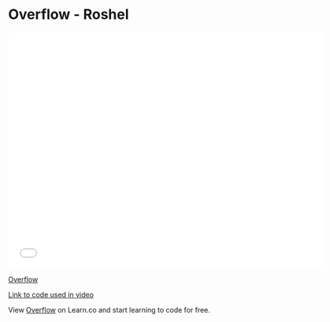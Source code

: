 # Overflow - Roshel

<iframe width="640" height="480" src="//www.youtube.com/embed/BkfEqnmPU2w?rel=0&modestbranding=1" frameborder="0" allowfullscreen></iframe>

<p>
  <a 
    href="https://www.youtube.com/watch?v=BkfEqnmPU2w">Overflow</a></p><p><a href="http://jsfiddle.net/flatiron_school/sFfw5/">Link to code used in video
  </a>
</p>

<p data-visibility='hidden'>View <a href='https://learn.co/lessons/overflow' title='Overflow'>Overflow</a> on Learn.co and start learning to code for free.</p>
